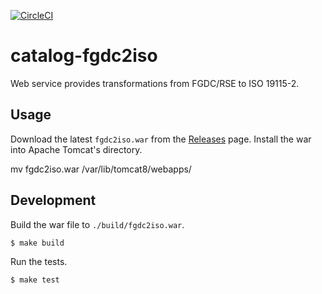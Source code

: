 [![CircleCI](https://circleci.com/gh/GSA/catalog-fgdc2iso.svg?style=svg)](https://circleci.com/gh/GSA/catalog-fgdc2iso)

# catalog-fgdc2iso

Web service provides transformations from FGDC/RSE to ISO 19115-2.


## Usage

Download the latest `fgdc2iso.war` from the [Releases](./releases) page. Install
the war into Apache Tomcat's directory.

  mv fgdc2iso.war /var/lib/tomcat8/webapps/


## Development

Build the war file to `./build/fgdc2iso.war`.

    $ make build

Run the tests.

    $ make test
